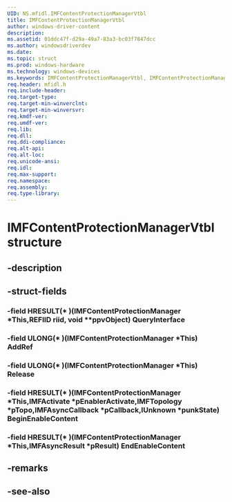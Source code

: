 ```yaml
---
UID: NS.mfidl.IMFContentProtectionManagerVtbl
title: IMFContentProtectionManagerVtbl
author: windows-driver-content
description: 
ms.assetid: 01ddc47f-d29a-49a7-83a3-bc03f7847dcc
ms.author: windowsdriverdev
ms.date: 
ms.topic: struct
ms.prod: windows-hardware
ms.technology: windows-devices
ms.keywords: IMFContentProtectionManagerVtbl, IMFContentProtectionManagerVtbl
req.header: mfidl.h
req.include-header:
req.target-type:
req.target-min-winverclnt:
req.target-min-winversvr:
req.kmdf-ver:
req.umdf-ver:
req.lib:
req.dll:
req.ddi-compliance:
req.alt-api:
req.alt-loc:
req.unicode-ansi:
req.idl:
req.max-support:
req.namespace:
req.assembly:
req.type-library:
---
```


# IMFContentProtectionManagerVtbl structure

## -description



## -struct-fields

### -field HRESULT(* )(IMFContentProtectionManager *This,REFIID riid, void **ppvObject) QueryInterface			
 	
### -field ULONG(* )(IMFContentProtectionManager *This) AddRef			
 	
### -field ULONG(* )(IMFContentProtectionManager *This) Release			
 	
### -field HRESULT(* )(IMFContentProtectionManager *This,IMFActivate *pEnablerActivate,IMFTopology *pTopo,IMFAsyncCallback *pCallback,IUnknown *punkState) BeginEnableContent			
 	
### -field HRESULT(* )(IMFContentProtectionManager *This,IMFAsyncResult *pResult) EndEnableContent			
 	
## -remarks

## -see-also